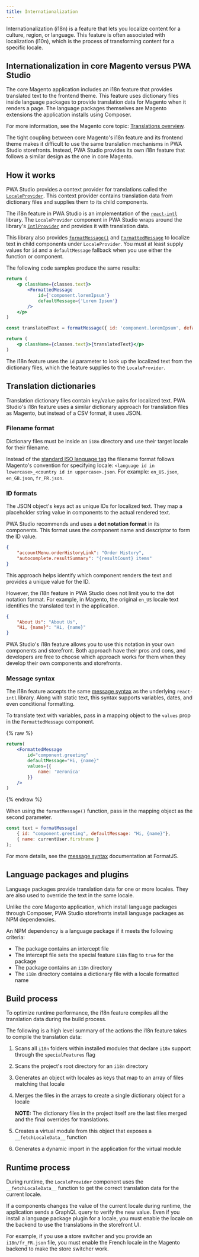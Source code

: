 ```yaml
---
title: Internationalization
---
```


Internationalization (i18n) is a feature that lets you localize content for a culture, region, or language.
This feature is often associated with localization (l10n), which is the process of transforming content for a specific locale.

## Internationalization in core Magento versus PWA Studio

The core Magento application includes an i18n feature that provides translated text to the frontend theme.
This feature uses dictionary files inside language packages to provide translation data for Magento when it renders a page.
The language packages themselves are Magento extensions the application installs using Composer.

For more information, see the Magento core topic: [Translations overview][].

The tight coupling between core Magento's i18n feature and its frontend theme makes it difficult to use the same translation mechanisms in PWA Studio storefronts.
Instead, PWA Studio provides its own i18n feature that follows a similar design as the one in core Magento.

## How it works

PWA Studio provides a context provider for translations called the [`LocaleProvider`][].
This context provider contains translation data from dictionary files and supplies them to its child components.

The i18n feature in PWA Studio is an implementation of the [`react-intl`][] library.
The `LocaleProvider` component in PWA Studio wraps around the library's [`IntlProvider`][] and provides it with translation data.

This library also provides [`formatMessage()`][] and [`FormattedMessage`][] to localize text in child components under `LocaleProvider`.
You must at least supply values for `id` and a `defaultMessage` fallback when you use either the function or component.

The following code samples produce the same results:

```jsx
return (
    <p className={classes.text}>
        <FormattedMessage
            id={'component.loremIpsum'}
            defaultMessage={'Lorem Ipsum'}
        />
    </p>
)
```

```jsx
const translatedText = formatMessage({ id: 'component.loremIpsum', defaultMessage: 'Lorem Ipsum' })

return (
    <p className={classes.text}>{translatedText}</p>
)
```

The i18n feature uses the `id` parameter to look up the localized text from the dictionary files, which the feature supplies to the `LocaleProvider`.

## Translation dictionaries

Translation dictionary files contain key/value pairs for localized text.
PWA Studio's i18n feature uses a similar dictionary approach for translation files as Magento, but
instead of a CSV format, it uses JSON.

### Filename format

Dictionary files must be inside an `i18n` directory and use their target locale for their filename.

Instead of the [standard ISO language tag][] the filename format follows Magento's convention for specifying locale:
`<language id in lowercase>_<country id in uppercase>.json`.
For example: `en_US.json`, `en_GB.json`, `fr_FR.json`.

### ID formats

The JSON object's keys act as unique IDs for localized text.
They map a placeholder string value in components to the actual rendered text.

PWA Studio recommends and uses a **dot notation format** in its components.
This format uses the component name and descriptor to form the ID value.

```json
{
    "accountMenu.orderHistoryLink": "Order History",
    "autocomplete.resultSummary": "{resultCount} items"
}
```

This approach helps identify which component renders the text and provides a unique value for the ID.

However, the i18n feature in PWA Studio does not limit you to the dot notation format.
For example, in Magento, the original `en_US` locale text identifies the translated text in the application.

```json
{
    "About Us": "About Us",
    "Hi, {name}": "Hi, {name}"
}
```

PWA Studio's i18n feature allows you to use this notation in your own components and storefront.
Both approach have their pros and cons, and developers are free to choose which approach works for them when they develop their own components and storefronts.

### Message syntax

The i18n feature accepts the same [message syntax][] as the underlying `react-intl` library.
Along with static text, this syntax supports variables, dates, and even conditional formatting.

To translate text with variables, pass in a mapping object to the `values` prop in the `FormattedMessage` component.

{% raw %}

```jsx
return(
    <FormattedMessage
        id="component.greeting"
        defaultMessage="Hi, {name}"
        values={{
            name: 'Veronica'
        }}
    />
)
```

{% endraw %}

When using the `formatMessage()` function, pass in the mapping object as the second parameter.

```jsx
const text = formatMessage(
    { id: "component.greeting", defaultMessage: "Hi, {name}"},
    { name: currentUser.firstname }
);
```

For more details, see the [message syntax][] documentation at FormatJS.

## Language packages and plugins

Language packages provide translation data for one or more locales.
They are also used to override the text in the same locale.

Unlike the core Magento application, which install language packages through Composer, PWA Studio storefronts install language packages as NPM dependencies.

An NPM dependency is a language package if it meets the following criteria:

- The package contains an intercept file
- The intercept file sets the special feature `i18n` flag to `true` for the package
- The package contains an `i18n` directory
- The `i18n` directory contains a dictionary file with a locale formatted name

<!-- TODO: Create an in-depth tutorial for creating a language package extension -->

## Build process

To optimize runtime performance, the i18n feature compiles all the translation data during the build process.

The following is a high level summary of the actions the i18n feature takes to compile the translation data:

1. Scans all `i18n` folders within installed modules that declare `i18n` support through the `specialFeatures` flag
2. Scans the project's root directory for an `i18n` directory
3. Generates an object with locales as keys that map to an array of files matching that locale
4. Merges the files in the arrays to create a single dictionary object for a locale

   **NOTE:** The dictionary files in the project itself are the last files merged and the final overrides for translations.

5. Creates a virtual module from this object that exposes a `__fetchLocaleData__` function
6. Generates a dynamic import in the application for the virtual module

## Runtime process

During runtime, the `LocaleProvider` component uses the `__fetchLocaleData__` function to get the correct translation data for the current locale.

If a components changes the value of the current locale during runtime, the application sends a GraphQL query to verify the new value.
Even if you install a language package plugin for a locale, you must enable the locale on the backend to use the translations in the storefront UI.

For example, if you use a store switcher and you provide an `i18n/fr_FR.json` file, you must enable the French locale in the Magento backend to make the store switcher work.

[translations overview]: https://devdocs.magento.com/guides/v2.4/frontend-dev-guide/translations/xlate.html
[`localeprovider`]: https://github.com/magento/pwa-studio/blob/develop/packages/venia-ui/lib/components/App/localeProvider.js
[`intlprovider`]: https://formatjs.io/docs/react-intl/components/#intlprovider
[`react-intl`]: https://formatjs.io/docs/react-intl/
[`formatMessage()`]: https://formatjs.io/docs/react-intl/api#formatmessage
[`formattedmessage`]: https://formatjs.io/docs/react-intl/components#formattedmessage
[message syntax]: https://formatjs.io/docs/core-concepts/icu-syntax
[standard iso language tag]: https://en.wikipedia.org/wiki/IETF_language_tag
